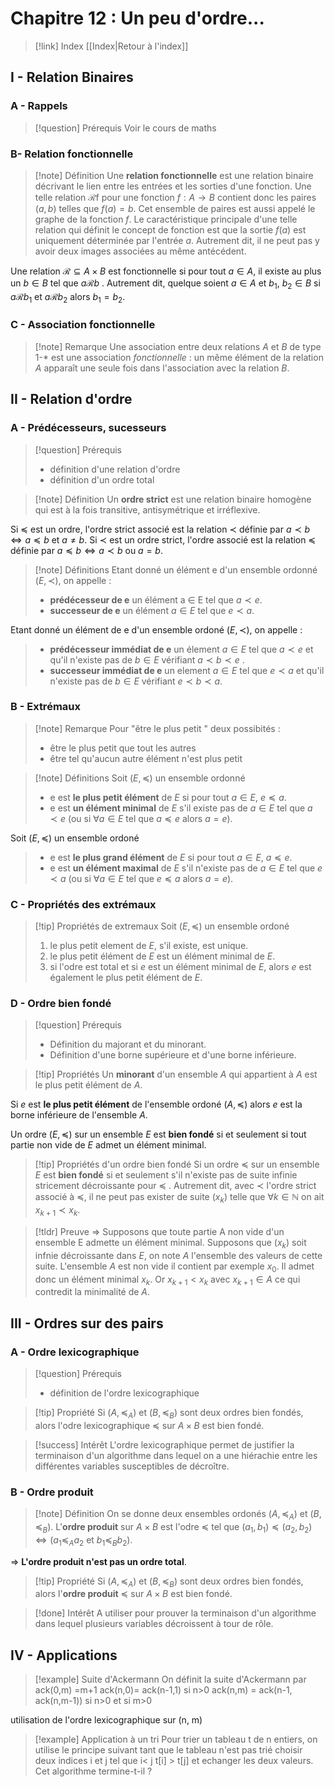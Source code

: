 # Chapitre 12 : Un peu d'ordre...

> [!link] Index
> [[Index|Retour à l'index]]

## I - Relation Binaires

### A - Rappels

> [!question] Prérequis
Voir le cours de maths

### B- Relation fonctionnelle

> [!note] Définition
Une **relation fonctionnelle** est une relation binaire décrivant le lien entre les entrées et les sorties d'une fonction. Une telle relation $\mathscr{R}$f pour une fonction $f : A \rightarrow B$ contient donc les paires $(a,b)$ telles que $f(a)=b$. Cet ensemble de paires est aussi appelé le graphe de la fonction $f$.
Le caractéristique principale d'une telle relation qui définit le concept de fonction est que la sortie $f(a)$ est uniquement déterminée par l'entrée $a$. Autrement dit, il ne peut pas y avoir deux images associées au même antécédent.
>
Une relation $\mathscr{R} \subseteq A\times B$ est fonctionnelle si pour tout $a \in A$, il existe au plus un $b \in B$ tel que $a\mathscr{R} b$ . Autrement dit, quelque  soient $a \in A$ et $b_1,\ b_2 \in B$  si $a \mathscr{R} b_1$ et $a\mathscr{R}b_2$ alors $b_1=b_2$.

### C - Association fonctionnelle

> [!note] Remarque
Une association entre deux relations $A$ et $B$ de type 1-* est une association *fonctionnelle* :
un même élément de la relation $A$ apparaît une seule fois dans l'association avec la relation $B$.

## II - Relation d'ordre

### A - Prédécesseurs, sucesseurs

> [!question] Prérequis
>- définition d'une relation d'ordre
>- définition d'un ordre total

> [!note] Définition
Un **ordre strict** est une relation binaire homogène qui est à la fois transitive, antisymétrique et irréflexive.
>
Si $\preceq$ est un ordre, l'ordre strict associé est la relation $\prec$ définie par $a \prec b \Leftrightarrow a \preceq b$ et $a \neq b$.
Si $\prec$ est un ordre strict, l'ordre associé est la relation $\preceq$ définie par $a \preceq b \Leftrightarrow a \prec b$ ou $a=b$.

> [!note] Définitions
Etant donné un élément e d'un ensemble ordonné $(E, \prec)$, on appelle :
>- **prédécesseur de e** un élément a $\in$ E tel que $a \prec e$.
>- **successeur de e** un élément $a \in E$ tel que $e \prec a$.
>
Etant donné un élément de e d'un ensemble ordoné $(E,\prec)$, on appelle :
>- **prédécesseur immédiat de e** un élement $a \in E$ tel que $a \prec e$ et qu'il n'existe pas de $b \in E$ vérifiant $a \prec b \prec e$ .
>- **successeur immédiat de e** un element $a \in E$ tel que $e \prec a$ et qu'il n'existe pas de $b \in E$ vérifiant $e \prec b \prec a$. 

### B - Extrémaux

> [!note] Remarque
Pour "être le plus petit " deux possibités :
>- être le plus petit que tout les autres
>- être tel qu'aucun autre élément n'est plus petit

> [!note] Définitions
Soit $(E,\preceq)$ un ensemble ordonné
>- e est **le plus petit élément** de $E$ si pour tout $a \in E,\ e \preceq a$.
>- e est **un élément minimal** de $E$ s'il existe pas de $a \in E$ tel que $a \prec e$ (ou si $\forall a \in E$ tel que $a \preceq e$ alors $a=e$).
>
Soit $(E,\preceq)$ un ensemble ordoné
>- e est **le plus grand élément** de $E$ si pour tout $a \in E,\ a \preceq e$.
>- e est **un élément maximal** de $E$ s'il n'existe pas de $a \in E$ tel que $e \prec a$ (ou si $\forall a \in E$ tel que $e \preceq a$ alors $a=e$).

### C - Propriétés des extrémaux

> [!tip] Propriétés de extremaux
Soit $(E,\preceq)$ un ensemble ordoné
>1) le plus petit element de $E$, s'il existe, est unique.
>2) le plus petit élément de $E$ est un élément minimal de $E$.
>3) si l'odre est total et si $e$ est un élément minimal de $E$, alors $e$ est également le plus petit élément de $E$.

### D - Ordre bien fondé

> [!question] Prérequis
>- Définition du majorant et du minorant.
>- Définition d'une borne supérieure et d'une borne inférieure.

> [!tip] Propriétés
Un **minorant** d'un ensemble $A$ qui appartient à $A$ est le plus petit élément de $A$.
>
Si $e$ est **le plus petit élément** de l'ensemble ordoné $(A,\preceq)$ alors $e$ est la borne inférieure de l'ensemble $A$.
>
Un ordre $(E, \preceq)$ sur un ensemble $E$ est **bien fondé** si et seulement si tout partie non vide de $E$ admet un élément minimal.

> [!tip] Propriétés d'un ordre bien fondé
Si un ordre $\preceq$ sur un ensemble $E$ est **bien fondé** si et seulement s'il n'existe pas de suite infinie stricement décroissante pour $\preceq$ . Autrement dit, avec $\prec$ l'ordre strict associé à $\preceq$, il ne peut pas exister de suite $(x_k)$ telle que $\forall k \in \mathbb{N}$ on ait $x_{k+1} \prec x_k$. 

> [!tldr] Preuve
$\Rightarrow$ Supposons que toute partie A non vide d'un ensemble E admette un élément minimal. 
Supposons que $(x_k)$ soit infnie décroissante dans $E$, on note $A$ l'ensemble des valeurs de cette suite.
L'ensemble $A$ est non vide il contient par exemple $x_0$. Il admet donc un élément minimal $x_k$. Or $x_{k+1} < x_k$ avec $x_{k+1} \in A$ ce qui contredit la minimalité de $A$.

## III - Ordres sur des pairs

### A - Ordre lexicographique

> [!question] Prérequis
>- définition de l'ordre lexicographique 

> [!tip] Propriété
Si $(A, \preceq_A)$ et $(B, \preceq_B)$ sont deux ordres bien fondés, alors l'odre lexicographique $\preceq$ sur $A\times B$ est bien fondé.

> [!success] Intérêt
L'ordre lexicographique permet de justifier la terminaison d'un algorithme dans lequel on a une hiérachie entre les différentes variables susceptibles de décroître.

### B - Ordre produit

> [!note] Définition
On se donne deux ensembles ordonés $(A,\preceq_A)$ et $(B, \preceq_B)$. L'**ordre produit** sur $A\times B$ est l'odre $\preceq$ tel que $(a_1,b_1) \preceq (a_2,b_2) \Leftrightarrow ( a_{1} \preceq_A a_2$ et $b_{1} \preceq_B b_2)$.
>
=> **L'ordre produit n'est pas un ordre total**.

> [!tip] Propriété
Si $(A,\preceq_A)$ et $(B, \preceq_B)$ sont deux ordres bien fondés, alors l'**ordre produit** $\preceq$ sur $A\times B$ est bien fondé.

> [!done] Intérêt
A utiliser pour prouver la terminaison d'un algorithme dans lequel plusieurs variables décroissent à tour de rôle.

## IV - Applications

> [!example] Suite d'Ackermann
On définit la suite d'Ackermann par 
ack(0,m) =m+1
ack(n,0)= ack(n-1,1) si n>0
ack(n,m) = ack(n-1, ack(n,m-1)) si n>0 et si m>0
>
utilisation de l'ordre lexicographique sur (n, m)

> [!example] Application à un tri
Pour trier un tableau t de n entiers, on utilise le principe suivant 
tant que le tableau n'est pas trié choisir deux indices i et j tel que
i< j 
t[i] > t[j] 
et echanger les deux valeurs.
Cet algorithme termine-t-il ?
